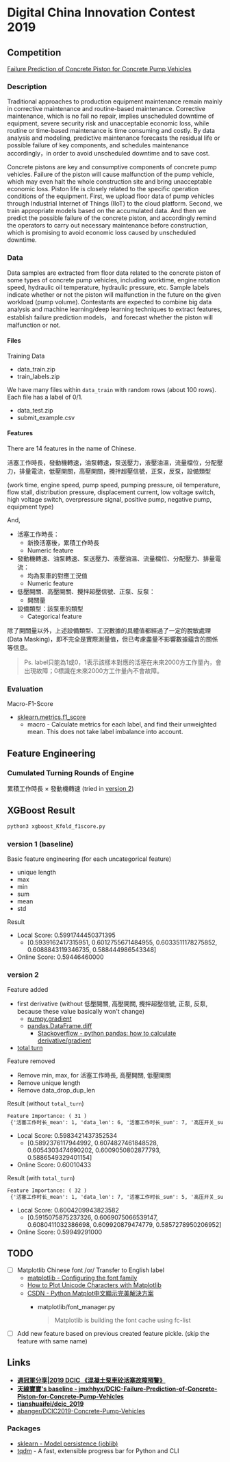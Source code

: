 # Digital China Innovation Contest 2019

## Competition

[Failure Prediction of Concrete Piston for Concrete Pump Vehicles](https://www.datafountain.cn/competitions/336/details)

### Description

Traditional approaches to production equipment maintenance remain mainly in corrective maintenance and routine-based maintenance. Corrective maintenance, which is no fail no repair, implies unscheduled downtime of equipment, severe security risk and unacceptable economic loss, while routine or time-based maintenance is time consuming and costly. By data analysis and modeling, predictive maintenance forecasts the residual life or possible failure of key components, and schedules maintenance accordingly，in order to avoid unscheduled downtime and to save cost.

Concrete pistons are key and consumptive components of concrete pump vehicles. Failure of the piston will cause malfunction of the pump vehicle, which may even halt the whole construction site and bring unacceptable economic loss. Piston life is closely related to the specific operation conditions of the equipment. First, we upload floor data of pump vehicles through Industrial Internet of Things (IIoT) to the cloud platform. Second, we train appropriate models based on the accumulated data. And then we predict the possible failure of the concrete piston, and accordingly remind the operators to carry out necessary maintenance before construction, which is promising to avoid economic loss caused by unscheduled downtime.

### Data

Data samples are extracted from floor data related to the concrete piston of some types of concrete pump vehicles, including worktime, engine rotation speed, hydraulic oil temperature, hydraulic pressure, etc. Sample labels indicate whether or not the piston will malfunction in the future on the given workload (pump volume). Contestants are expected to combine big data analysis and machine learning/deep learning techniques to extract features, establish failure prediction models， and forecast whether the piston will malfunction or not.

#### Files

Training Data

* data_train.zip
* train_labels.zip

We have many files within `data_train` with random rows (about 100 rows). Each file has a label of 0/1.

* data_test.zip
* submit_example.csv

#### Features

There are 14 features in the name of Chinese.

活塞工作時長，發動機轉速，油泵轉速，泵送壓力，液壓油溫，流量檔位，分配壓力，排量電流，低壓開關，高壓開關，攪拌超壓信號，正泵，反泵，設備類型

(work time, engine speed, pump speed, pumping pressure, oil temperature, flow stall, distribution pressure, displacement current, low voltage switch, high voltage switch, overpressure signal, positive pump, negative pump, equipment type)

And,

* 活塞工作時長：
  * 新換活塞後，累積工作時長
  * Numeric feature
* 發動機轉速、油泵轉速、泵送壓力、液壓油溫、流量檔位、分配壓力、排量電流：
  * 均為泵車的對應工況值
  * Numeric feature
* 低壓開關、高壓開關、攪拌超壓信號、正泵、反泵：
  * 開關量
* 設備類型：該泵車的類型
  * Categorical feature

除了開關量以外，上述設備類型、工況數據的具體值都經過了一定的脫敏處理(Data Masking)，即不完全是實際測量值，但已考慮盡量不影響數據蘊含的關係等信息。

> Ps. label只能為1或0，1表示該樣本對應的活塞在未來2000方工作量內，會出現故障；0標識在未來2000方工作量內不會故障。

### Evaluation

Macro-F1-Score

* [sklearn.metrics.f1_score](https://scikit-learn.org/stable/modules/generated/sklearn.metrics.f1_score.html)
  * macro - Calculate metrics for each label, and find their unweighted mean. This does not take label imbalance into account.

## Feature Engineering

### Cumulated Turning Rounds of Engine

累積工作時長 × 發動機轉速 (tried in [version 2](#version-2))

## XGBoost Result

```sh
python3 xgboost_Kfold_f1score.py
```

### version 1 (baseline)

Basic feature engineering (for each uncategorical feature)

* unique length
* max
* min
* sum
* mean
* std

Result

* Local Score: 0.5991744450371395
  * [0.5939162417315951, 0.6012755671484955, 0.6033511178275852, 0.6088843119346735, 0.588444986543348]
* Online Score: 0.59446460000

### version 2

Feature added

* first derivative (without 低壓開關, 高壓開關, 攪拌超壓信號, 正泵, 反泵, because these value basically won't change)
  * [numpy.gradient](https://docs.scipy.org/doc/numpy/reference/generated/numpy.gradient.html)
  * [pandas.DataFrame.diff](https://pandas.pydata.org/pandas-docs/version/0.23/generated/pandas.DataFrame.diff.html)
    * [Stackoverflow - python pandas: how to calculate derivative/gradient](https://stackoverflow.com/questions/41780489/python-pandas-how-to-calculate-derivative-gradient)
* [total turn](#Cumulated-Turning-Rounds-of-Engine)

Feature removed

* Remove min, max, for 活塞工作時長, 高壓開關, 低壓開關
* Remove unique length
* Remove data_drop_dup_len

Result (without `total_turn`)

```txt
Feature Importance: ( 31 )
 {'活塞工作时长_mean': 1, 'data_len': 6, '活塞工作时长_sum': 7, '高压开关_sum': 3, '排量电流_sum': 2, '油泵转速_1st_deri_std': 2, '液压油温_max': 1, '泵送压力_sum': 1, '液压油温_min': 4, '低压开关_sum': 2, '泵送压力_max': 3, '发动机转速_1st_deri_min': 1, '发动机转速_min': 1, '分配压力_max': 3, '排量电流_max': 1, '油泵转速_min': 1, '液压油温_mean': 1, '泵送压力_min': 1, '泵送压力_1st_deri_max': 2, '液压油温_1st_deri_min': 2, '流量档位_sum': 1, '排量电流_1st_deri_min': 1, '发动机转速_max': 1, '分配压力_min': 1, '泵送压力_1st_deri_sum': 3, '流量档位_mean': 1, '泵送压力_1st_deri_min': 1, '泵送压力_1st_deri_std': 1, '流量档位_max': 1, '发动机转速_mean': 1, '分配压力_mean': 1}
```

* Local Score: 0.5983421437352534
  * [0.5892376117944992, 0.6074827461848528, 0.6054303474690202, 0.6009050802877793, 0.5886549329401154]
* Online Score: 0.60010433

Result (with `total_turn`)

```txt
Feature Importance: ( 32 )
 {'活塞工作时长_mean': 1, 'data_len': 7, '活塞工作时长_sum': 5, '高压开关_sum': 3, '排量电流_sum': 2, '油泵转速_1st_deri_std': 2, '液压油温_max': 1, '泵送压力_sum': 2, '液压油温_min': 3, '低压开关_sum': 2, '泵送压力_max': 3, '发动机转速_1st_deri_min': 1, '发动机转速_min': 2, '排量电流_max': 1, '油泵转速_min': 1, '排量电流_min': 1, '液压油温_1st_deri_sum': 1, '油泵转速_sum': 2, 'total_turn': 2, '分配压力_mean': 2, '排量电流_1st_deri_min': 1, '发动机转速_max': 1, '液压油温_1st_deri_min': 2, '分配压力_min': 1, '泵送压力_1st_deri_sum': 2, '泵送压力_1st_deri_max': 1, '流量档位_sum': 1, '泵送压力_1st_deri_min': 1, '反泵_sum': 1, '流量档位_max': 1, '油泵转速_1st_deri_max': 1, '发动机转速_mean': 1}
```

* Local Score: 0.6004209943823582
  * [0.5915075875237326, 0.6069075066539147, 0.6080411032386698, 0.609920879474779, 0.5857278950206952]
* Online Score: 0.59949291000

## TODO

* [ ] Matplotlib Chinese font /or/ Transfer to English label
  * [matplotlib - Configuring the font family](https://matplotlib.org/gallery/api/font_family_rc_sgskip.html)
  * [How to Plot Unicode Characters with Matplotlib](https://jdhao.github.io/2018/04/08/matplotlib-unicode-character/)
  * [CSDN - Python Matplot中文顯示完美解決方案](https://blog.csdn.net/kesalin/article/details/71214038)
    * matplotlib/font_manager.py

        > Matplotlib is building the font cache using fc-list
* [ ] Add new feature based on previous created feature pickle. (skip the feature with same name)

## Links

* [**週冠軍分享|2019 DCIC 《混凝土泵車砼活塞故障預警》**](https://mp.weixin.qq.com/s?__biz=MzI5ODQxMTk5MQ==&mid=2247485857&idx=2&sn=148ad7cb473f75bf6719c46f1f75dfd6&chksm=eca77b19dbd0f20fb21cb6959383b6bbe942f256f5a03e5ed870ad463beeb91e247643d7874a&mpshare=1&scene=23&srcid=#rd)
* [**天線寶寶's baseline - jmxhhyx/DCIC-Failure-Prediction-of-Concrete-Piston-for-Concrete-Pump-Vehicles**](https://github.com/jmxhhyx/DCIC-Failure-Prediction-of-Concrete-Piston-for-Concrete-Pump-Vehicles)
* [**tianshuaifei/dcic_2019**](https://github.com/tianshuaifei/dcic_2019)
* [abanger/DCIC2019-Concrete-Pump-Vehicles](https://github.com/abanger/DCIC2019-Concrete-Pump-Vehicles)

### Packages

* [sklearn - Model persistence (joblib)](https://scikit-learn.org/stable/modules/model_persistence.html)
* [tqdm](https://github.com/tqdm/tqdm) - A fast, extensible progress bar for Python and CLI
